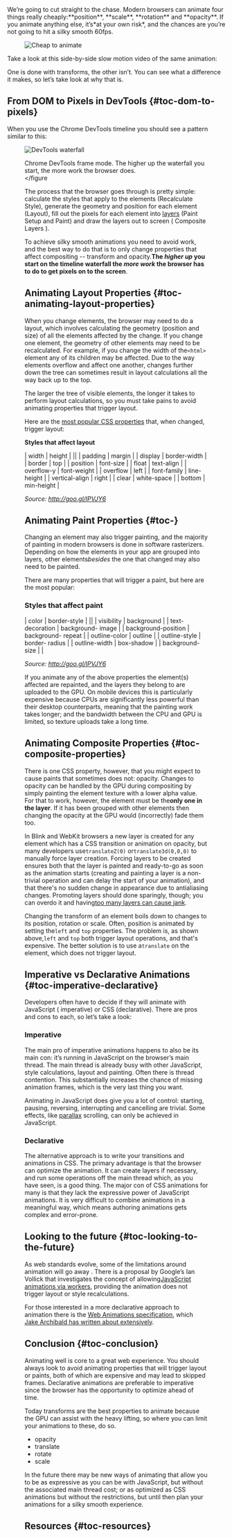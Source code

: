 <section class="byline"></section>
We’re going to cut straight to the chase. Modern browsers can animate four
things really cheaply:**position**, **scale**, **rotation** and **opacity**. If
you animate anything else, it’s*at your own risk*, and the chances are you’re
not going to hit a silky smooth 60fps.<figure>

![Cheap to animate][1]</figure>
Take a look at this side-by-side slow motion video of the same animation:



One is done with transforms, the other isn’t. You can see what a difference
it makes, so let’s take look at why that is.

## From DOM to Pixels in DevTools  {#toc-dom-to-pixels}

When you use the Chrome DevTools timeline you should see a pattern similar to
this:<figure>

![DevTools waterfall][2]<figcaption>Chrome DevTools frame mode. The higher up
the waterfall you start, the more work the browser does.</figcaption></figure
>
The process that the browser goes through is pretty simple: calculate the
styles that apply to the elements (Recalculate Style), generate the geometry and
position for each element (Layout), fill out the pixels for each element into
[layers][3] (Paint Setup and Paint) and draw the layers out to screen (
Composite Layers
).

To achieve silky smooth animations you need to avoid work, and the best way to
do that is to only change properties that affect compositing -- transform and 
opacity.**The *higher up* you start on the timeline waterfall the *more work*
the browser has to do to get pixels on to the screen**.

## Animating Layout Properties  {#toc-animating-layout-properties}

When you change elements, the browser may need to do a layout, which involves
calculating the geometry (position and size) of all the elements affected by the
change. If you change one element, the geometry of other elements may need to be
recalculated. For example, if you change the width of the`<html>` element
any of its children may be affected. Due to the way elements overflow and affect
one another, changes further down the tree can sometimes result in layout 
calculations all the way back up to the top.

The larger the tree of visible elements, the longer it takes to perform layout
calculations, so you must take pains to avoid animating properties that trigger 
layout.

Here are the [most popular CSS properties][4] that, when changed, trigger
layout:

**Styles that affect layout**

| width          | height       |
||
| padding        | margin       |
| display        | border-width |
| border         | top          |
| position       | font-size    |
| float          | text-align   |
| overflow-y     | font-weight  |
| overflow       | left         |
| font-family    | line-height  |
| vertical-align | right        |
| clear          | white-space  |
| bottom         | min-height   |

*Source: <http://goo.gl/lPVJY6>*

## Animating Paint Properties  {#toc-}

Changing an element may also trigger painting, and the majority of painting in
modern browsers is done in software rasterizers. Depending on how the elements 
in your app are grouped into layers, other elements*besides* the one that
changed may also need to be painted.

There are many properties that will trigger a paint, but here are the most
popular:

### Styles that affect paint

| color               | border-style      |
||
| visibility          | background        |
| text-decoration     | background-
image
|
| background-position | background-
repeat
|
| outline-color       | outline
|
| outline-style       | border-
radius
|
| outline-width       | box-shadow
|
| background-size
|                   |

*Source: <http://goo.gl/lPVJY6>*

If you animate any of the above properties the element(s) affected are
repainted, and the layers they belong to are uploaded to the GPU. On mobile 
devices this is particularly expensive because CPUs are significantly less 
powerful than their desktop counterparts, meaning that the painting work takes 
longer; and the bandwidth between the CPU and GPU is limited, so texture uploads
take a long time.

## Animating Composite Properties  {#toc-composite-properties}

There is one CSS property, however, that you might expect to cause paints that
sometimes does not: opacity. Changes to opacity can be handled by the GPU during
compositing by simply painting the element texture with a lower alpha value. For
that to work, however, the element must be the**only one in the layer**. If it
has been grouped with other elements then changing the opacity at the GPU would
(incorrectly) fade them too.

In Blink and WebKit browsers a new layer is created for any element which has a
CSS transition or animation on opacity, but many developers use`translateZ(0)`
or`translate3d(0,0,0)` to manually force layer creation. Forcing layers to be
created ensures both that the layer is painted and ready-to-go as soon as the 
animation starts (creating and painting a layer is a non-trivial operation and 
can delay the start of your animation), and that there's no sudden change in 
appearance due to antialiasing changes. Promoting layers should done sparingly, 
though; you can overdo it and having[too many layers can cause jank][5].

Changing the transform of an element boils down to changes to its position,
rotation or scale. Often, position is animated by setting the`left` and `top`
properties. The problem is, as shown above,`left` and `top` both trigger layout
operations, and that's expensive. The better solution is to use a`translate` on
the element, which does not trigger layout.

## Imperative vs Declarative Animations  {#toc-imperative-declarative}

Developers often have to decide if they will animate with JavaScript (
imperative) or CSS (declarative). There are pros and cons to each, so let’s take
a look:

### Imperative

The main pro of imperative animations happens to also be its main con: it’s
running in JavaScript on the browser’s main thread. The main thread is already 
busy with other JavaScript, style calculations, layout and painting. Often there
is thread contention. This substantially increases the chance of missing 
animation frames, which is the very last thing you want.

Animating in JavaScript does give you a lot of control: starting, pausing,
reversing, interrupting and cancelling are trivial. Some effects, like
[parallax][6] scrolling, can only be achieved in JavaScript.

### Declarative

The alternative approach is to write your transitions and animations in CSS.
The primary advantage is that the browser can optimize the animation. It can 
create layers if necessary, and run some operations off the main thread which, 
as you have seen, is a good thing. The major con of CSS animations for many is 
that they lack the expressive power of JavaScript animations. It is very 
difficult to combine animations in a meaningful way, which means authoring 
animations gets complex and error-prone.

## Looking to the future  {#toc-looking-to-the-future}

As web standards evolve, some of the limitations around animation will go away
. There is a proposal by Google’s Ian Vollick that investigates the concept of 
allowing[JavaScript animations via workers][7], providing the animation does
not trigger layout or style recalculations.

For those interested in a more declarative approach to animation there is the
[Web Animations specification][8], which 
[Jake Archibald has written about extensively][9].

## Conclusion  {#toc-conclusion}

Animating well is core to a great web experience. You should always look to
avoid animating properties that will trigger layout or paints, both of which are
expensive and may lead to skipped frames. Declarative animations are preferable 
to imperative since the browser has the opportunity to optimize ahead of time.

Today transforms are the best properties to animate because the GPU can assist
with the heavy lifting, so where you can limit your animations to these, do so.

*   opacity
*   translate
*   rotate
*   scale

In the future there may be new ways of animating that allow you to be as
expressive as you can be with JavaScript, but without the associated main thread
cost; or as optimized as CSS animations but without the restrictions, but until 
then plan your animations for a silky smooth experience.

## Resources  {#toc-resources}

 [1]: img/cheap-operations.jpg
 [2]: img/devtools-waterfall.jpg
 [3]: http://www.html5rocks.com/en/tutorials/speed/layers/
 [4]: http://goo.gl/lPVJY6
 [5]: http://wesleyhales.com/blog/2013/10/26/Jank-Busting-Apples-Home-Page/
 [6]: http://www.html5rocks.com/en/tutorials/speed/parallax/
 [7]: https://github.com/ianvollick/animation-proxy/blob/master/Explainer.md
 [8]: http://dev.w3.org/fxtf/web-animations/

 [9]: http://coding.smashingmagazine.com/2013/03/04/animating-web-gonna-need-bigger-api/